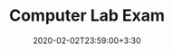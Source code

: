 ---
type: assignment
date: 2020-02-02T23:59:00+3:30
title: Computer Lab Exam
pdf: /static_files/exams/LabExam.pdf
attachment: /static_files/exams/LabExam.zip
#solutions: /static_files/exams/Exam2-Solution.zip
#video: https://drive.iust.ac.ir/index.php/s/Xu0ZXbjx5bsakKV/download?path=%2FVideos&files=Exam1Solution.mp4
due: 2020-02-02T23:59:00+3:30
---